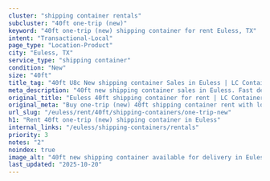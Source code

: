 ```yaml
---
cluster: "shipping container rentals"
subcluster: "40ft one-trip (new)"
keyword: "40ft one-trip (new) shipping container for rent Euless, TX"
intent: "Transactional-Local"
page_type: "Location-Product"
city: "Euless, TX"
service_type: "shipping container"
condition: "New"
size: "40ft"
title_tag: "40ft U8c New shipping container Sales in Euless | LC Container"
meta_description: "40ft new shipping container sales in Euless. Fast delivery, competitive pricing. Serving shipping containers area. Quote ID: RYE. Call (214) 524-4168 for your free quote today."
original_title: "Euless 40ft shipping container for rent | LC Container"
original_meta: "Buy one-trip (new) 40ft shipping container rent with local delivery in Euless, TX. LC Container — local Since 2003. Request a fast quote today."
url_slug: "/euless/rent/40ft/shipping-containers/one-trip-new"
h1: "Rent 40ft one-trip (new) shipping container in Euless"
internal_links: "/euless/shipping-containers/rentals"
priority: 3
notes: "2"
noindex: true
image_alt: "40ft new shipping container available for delivery in Euless"
last_updated: "2025-10-20"
---
```


<!-- TODO: Add unique city/inventory copy, images, and internal links here. -->
